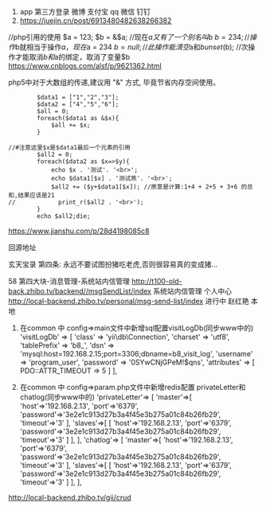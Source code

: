1. app 第三方登录
	微博
	支付宝
	qq
	微信
	钉钉
2. https://juejin.cn/post/6913480482638266382


//php引用的使用
$a = 123;
$b = &$a;   //现在$a又有了一个别名叫$b
$b = 234;   //操作$b就相当于操作$a，现在$a = 234
$b = null;  //此操作能清空$a和$b
unset($b);  //次操作才能取消$b和$a的绑定，取消了变量$b
https://www.cnblogs.com/alsf/p/9621362.html

php5中对于大数组的传递,建议用 "&" 方式, 毕竟节省内存空间使用。

```
        $data1 = ["1","2","3"];
        $data2 = ["4","5","6"];
        $all = 0;
        foreach($data1 as &$x){
            $all += $x;
        }

//#注意这里$x是$data1最后一个元素的引用
        $all2 = 0;
        foreach($data2 as $x=>$y){
            echo $x . '测试'. '<br>';
            echo $data1[$x] . '测试燕'. '<br>';
            $all2 += ($y+$data1[$x]); //原意是计算:1+4 + 2+5 + 3+6 的总和,结果应该是21
//            print_r($all2 . '<br>');
        }
        echo $all2;die;

```
https://www.jianshu.com/p/28d4198085c8


回源地址

玄天宝录
第四条: 永远不要试图扮猪吃老虎,否则很容易真的变成猪...


58  第四大块-消息管理-系统站内信管理   http://t100-old-back.zhibo.tv/backend//msgSendList/index    系统站内信管理 个人中心    http://local-backend.zhibo.tv/personal/msg-send-list/index  进行中     赵红艳 本地



1. 在common 中 config=>main文件中新增sql配置visitLogDb(同步www中的)
        'visitLogDb' =>
            [
                'class' => 'yii\db\Connection',
                'charset' => 'utf8',
                'tablePrefix' => 'b8_',
                'dsn' => 'mysql:host=192.168.2.15;port=3306;dbname=b8_visit_log',
                'username' => 'program_user',
                'password' => '0SYwCNjGPeM!$qns',
                'attributes' => [
                    PDO::ATTR_TIMEOUT => 5
                ]
            ],

2. 在common 中 config=>param.php文件中新增redis配置 privateLetter和chatlog(同步www中的)
        'privateLetter'=>
            [
                'master'=>[
                    'host'=>'192.168.2.13',
                    'port'=>'6379',
                    'password'=>'3e2e1c913d27b3a4f45e3b275a01c84b26fb29',
                    'timeout'=>'3'
                ],
                'slaves'=>[
                    [
                        'host'=>'192.168.2.13',
                        'port'=>'6379',
                        'password'=>'3e2e1c913d27b3a4f45e3b275a01c84b26fb29',
                        'timeout'=>'3'
                    ]
                ],
            ],
        'chatlog'=>
            [
                'master'=>[
                    'host'=>'192.168.2.13',
                    'port'=>'6379',
                    'password'=>'3e2e1c913d27b3a4f45e3b275a01c84b26fb29',
                    'timeout'=>'3'
                ],
                'slaves'=>[
                    [
                        'host'=>'192.168.2.13',
                        'port'=>'6379',
                        'password'=>'3e2e1c913d27b3a4f45e3b275a01c84b26fb29',
                        'timeout'=>'3'
                    ]
                ],
            ],



http://local-backend.zhibo.tv/gii/crud
